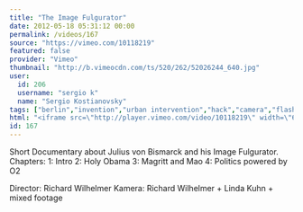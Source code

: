 ```yaml
---
title: "The Image Fulgurator"
date: 2012-05-18 05:31:12 00:00
permalink: /videos/167
source: "https://vimeo.com/10118219"
featured: false
provider: "Vimeo"
thumbnail: "http://b.vimeocdn.com/ts/520/262/52026244_640.jpg"
user:
  id: 206
  username: "sergio k"
  name: "Sergio Kostianovsky"
tags: ["berlin","invention","urban intervention","hack","camera","flash","china","hacktivism","activism","barak obama","holy","cross","mao","mao tsedong","tienanmen","teufelsberg","patent","siegessäule","wowereit","mediaspree"]
html: "<iframe src=\"http://player.vimeo.com/video/10118219\" width=\"640\" height=\"360\" frameborder=\"0\" webkitallowfullscreen mozallowfullscreen allowfullscreen></iframe>"
id: 167
---
```


Short Documentary about Julius von Bismarck and his Image Fulgurator.
Chapters:
1: Intro
2: Holy Obama
3: Magritt and Mao
4: Politics powered by O2

Director:
Richard Wilhelmer
Kamera:
Richard Wilhelmer + Linda Kuhn + mixed footage